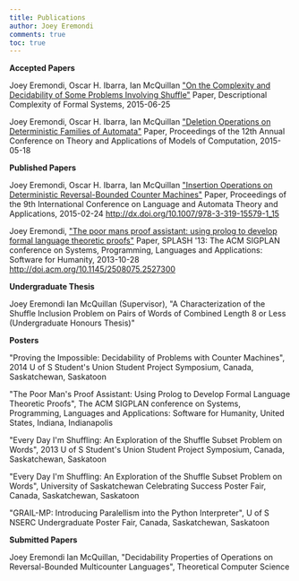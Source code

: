```yaml
---
title: Publications
author: Joey Eremondi
comments: true
toc: true
---
```


**Accepted Papers**

Joey Eremondi, Oscar H. Ibarra, Ian McQuillan
["On the Complexity and Decidability of Some Problems Involving Shuffle"](https://cs.uwaterloo.ca/~shallit/DC2015/)
Paper,  Descriptional Complexity of Formal Systems, 2015-06-25

Joey Eremondi, Oscar H. Ibarra, Ian McQuillan
["Deletion Operations on Deterministic Families of Automata"](http://www.comp.nus.edu.sg/~fstephan/tamc2015/accepted.html)
Paper, Proceedings of the 12th Annual Conference on 
Theory and Applications of Models of Computation, 2015-05-18


**Published Papers**

Joey Eremondi, Oscar H. Ibarra, Ian McQuillan
["Insertion Operations on Deterministic Reversal-Bounded Counter Machines"](http://link.springer.com/chapter/10.1007/978-3-319-15579-1_15#)
Paper, Proceedings of the 9th International Conference on 
Language and Automata Theory and Applications, 2015-02-24
http://dx.doi.org/10.1007/978-3-319-15579-1_15

Joey Eremondi, 
["The poor mans proof assistant: using prolog to develop formal language theoretic proofs"](http://dl.acm.org/citation.cfm?id=2527300)
Paper, SPLASH '13: The ACM SIGPLAN conference on Systems, Programming, Languages and
Applications: Software for Humanity, 2013-10-28
http://doi.acm.org/10.1145/2508075.2527300

**Undergraduate Thesis**

Joey Eremondi Ian McQuillan (Supervisor), "A Characterization of the Shuffle Inclusion Problem on Pairs of Words of Combined Length 8 or Less
(Undergraduate Honours Thesis)"

**Posters**

"Proving the Impossible: Decidability of Problems with Counter Machines",
2014 U of S Student's Union Student Project Symposium, Canada,
Saskatchewan, Saskatoon

"The Poor Man's Proof Assistant: Using Prolog to Develop Formal Language
Theoretic Proofs", The ACM SIGPLAN conference on Systems, Programming,
Languages and Applications: Software for Humanity, United States, Indiana,
Indianapolis

"Every Day I'm Shuffling: An Exploration of the Shuffle Subset Problem
on Words", 2013 U of S Student's Union Student Project Symposium, Canada,
Saskatchewan, Saskatoon

"Every Day I'm Shuffling: An Exploration of the Shuffle Subset Problem on
Words", University of Saskatchewan Celebrating Success Poster Fair, Canada,
Saskatchewan, Saskatoon

"GRAIL-MP: Introducing Paralellism into the Python Interpreter", U of S NSERC
Undergraduate Poster Fair, Canada, Saskatchewan, Saskatoon

**Submitted Papers**

Joey Eremondi Ian McQuillan, "Decidability Properties of Operations on Reversal-Bounded Multicounter Languages", Theoretical Computer Science

